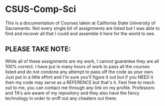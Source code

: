 # CSUS-Comp-Sci
This is a documentation of Courses taken at California State University of Sacramento. Not every single bit of assignments are listed but I was able to find and recover all that I could and assemble it here for the world to see.

## PLEASE TAKE NOTE:
While all of these assignments are my work, I cannot guarentee they are all 100% correct. I have put in many hours of work to pass all the courses listed and do not condone any attempt to pass off the code as your own. Just put in a little effort and I'm sure you'll figure it out but if you NEED it then my code may serve as a REFERENCE but that's it. Feel free to reach out to me, you can contact me through any link on my profile. Professors and TA's are aware of my repository and they also have the fancy technology in order to sniff out any cheaters out there. 

